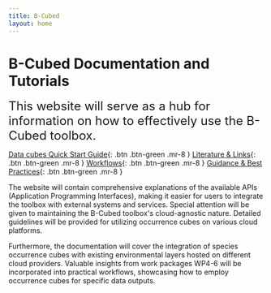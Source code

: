 ```yaml
---
title: B-Cubed 
layout: home
---
```

# B-Cubed Documentation and Tutorials 

<span style="font-size:24px">This website will serve as a hub for information on how to effectively use the B-Cubed toolbox.</span>
										
<span class="fs-5">[Data cubes Quick Start Guide](/DigQuickStart.md){: .btn .btn-green .mr-8 }</span>
<span class="fs-5">[Literature & Links](/Literature/Literature.html){: .btn .btn-green .mr-8 }</span>
<span class="fs-5">[Workflows](/Workflow.html){: .btn .btn-green .mr-8 }</span>
<span class="fs-5">[Guidance & Best Practices](/BestPractice.html){: .btn .btn-green .mr-8 }</span>

The website will contain comprehensive explanations of the available APIs (Application Programming Interfaces), making it
easier for users to integrate the toolbox with external systems and services. Special attention will be given to maintaining
the B-Cubed toolbox's cloud-agnostic nature. Detailed guidelines will be provided for utilizing occurrence cubes on various cloud platforms.

Furthermore, the documentation will cover the integration of species occurrence cubes with existing environmental layers 
hosted on different cloud providers. Valuable insights from work packages WP4-6 will be incorporated into practical workflows, 
showcasing how to employ occurrence cubes for specific data outputs.
